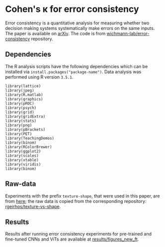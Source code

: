 # Cohen's κ for error consistency

Error consistency is a quantitative analysis for measuring whether two decision making systems systematically make errors on the same inputs. The paper is available on [arXiv](https://arxiv.org/abs/2006.16736). The code is from [wichmann-lab/error-consistency](https://github.com/wichmann-lab/error-consistency) repository.

## Dependencies

The R analysis scripts have the following dependencies which can be installed via ``install.packages("package-name")``. Data analysis was performed using R version `3.5.1`.

	library(lattice)
	library(jpeg)
	library(R.matlab)
	library(graphics)
	library(pROC)
	library(psych)
	library(grid)
	library(gridExtra)
	library(stats)
	library(png)
	library(pBrackets)
	library(PET)
	library(TeachingDemos)
	library(binom)
	library(RColorBrewer)
	library(ggplot2)
	library(scales)
	library(xtable)
	library(viridis)
	library(binom)

## Raw-data

Experiments with the prefix `texture-shape`, that were used in this paper, are from [here](https://openreview.net/forum?id=Bygh9j09KX); the raw data is copied from the corresponding repository: [rgeirhos/texture-vs-shape](https://github.com/rgeirhos/texture-vs-shape).

## Results

Results after running error consistency experiments for pre-trained and fine-tuned CNNs and ViTs are available at [results/figures_new_ft](https://github.com/shikhartuli/cnn_txf_bias/tree/main/error-consistency/figures_new_ft).
